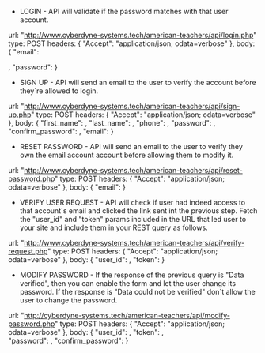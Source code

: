 - LOGIN -
API will validate if the password matches with that user account.

url: "http://www.cyberdyne-systems.tech/american-teachers/api/login.php"
type: POST
headers: { "Accept": "application/json; odata=verbose" },
body: {
	"email": <form input value>,
	"password": <form input value>
}

- SIGN UP -
API will send an email to the user to verify the account before they´re allowed to login.

url: "http://www.cyberdyne-systems.tech/american-teachers/api/sign-up.php"
type: POST
headers: { "Accept": "application/json; odata=verbose" },
body: {
	"first_name": <form input value>,
	"last_name": <form input value>,
	"phone": <form input value>,
	"password": <form input value>,
	"confirm_password": <form input value>,
	"email": <form input value>
}

- RESET PASSWORD -
API will send an email to the user to verify they own the email account account before allowing them to modify it.

url: "http://www.cyberdyne-systems.tech/american-teachers/api/reset-password.php"
type: POST
headers: { "Accept": "application/json; odata=verbose" },
body: {
	"email": <form input value>
}

- VERIFY USER REQUEST -
API will check if user had indeed access to that account´s email and clicked the link sent int the previous step.
Fetch the "user_id" and "token" params included in the URL that led user to your site and include them in your
REST query as follows.

url: "http://www.cyberdyne-systems.tech/american-teachers/api/verify-request.php"
type: POST
headers: { "Accept": "application/json; odata=verbose" },
body: {
	"user_id": <form input value>,
	"token": <form input value>	
}

- MODIFY PASSWORD -
If the response of the previous query is "Data verified", then you can enable the form and let the user change
its password. If the response is "Data could not be verified" don´t allow the user to change the password.

url: "http://cyberdyne-systems.tech/american-teachers/api/modify-password.php"
type: POST
headers: { "Accept": "application/json; odata=verbose" },
body: {
	"user_id": <URL param value>,
	"token": <URL param value>,	    
	"password": <form input value>,
	"confirm_password": <form input value>
}
